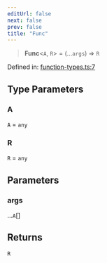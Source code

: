 ```yaml
---
editUrl: false
next: false
prev: false
title: "Func"
---
```


> **Func**\<`A`, `R`\> = (...`args`) => `R`

Defined in: [function-types.ts:7](https://github.com/WinstonFassett/matchina/blob/2d22b2187dda803854f54b63fe09d04bd833387d/src/function-types.ts#L7)

## Type Parameters

### A

`A` = `any`

### R

`R` = `any`

## Parameters

### args

...`A`[]

## Returns

`R`
